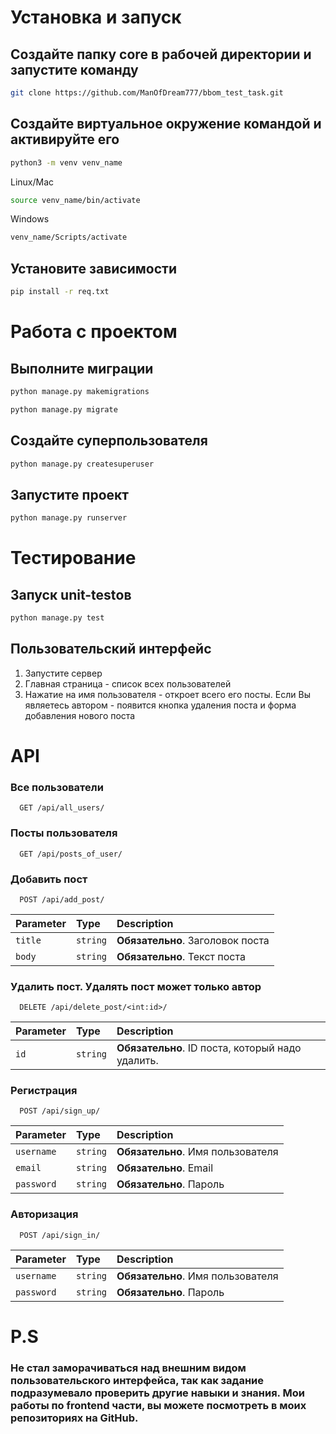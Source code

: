 # Установка и запуск

## Создайте папку core в рабочей директории и запустите команду 
```bash
git clone https://github.com/ManOfDream777/bbom_test_task.git
```

## Создайте виртуальное окружение командой и активируйте его
```bash
python3 -m venv venv_name
```
Linux/Mac
```bash
source venv_name/bin/activate
```
Windows
```bash
venv_name/Scripts/activate
```

## Установите зависимости 
```bash
pip install -r req.txt
```

# Работа с проектом

## Выполните миграции

```bash
python manage.py makemigrations
```

```bash
python manage.py migrate
```

## Создайте суперпользователя
```bash
python manage.py createsuperuser
```
## Запустите проект 
```bash
python manage.py runserver
```

# Тестирование
## Запуск unit-testов 

```bash
python manage.py test
```

## Пользовательский интерфейс

<ol>
    <li>
        Запустите сервер
    </li>
    <li>
        Главная страница - список всех пользователей
    </li>
    <li>
        Нажатие на имя пользователя - откроет всего его посты. Если Вы являетесь автором - появится кнопка удаления поста и форма добавления нового поста
    </li>
</ol>

# API

### Все пользователи

```http
  GET /api/all_users/
```

### Посты пользователя

```http
  GET /api/posts_of_user/
```
### Добавить пост

```http
  POST /api/add_post/
```

| Parameter | Type     | Description                |
| :-------- | :------- | :------------------------- |
| `title` | `string` | **Обязательно**. Заголовок поста |
| `body` | `string` | **Обязательно**. Текст поста |

### Удалить пост. Удалять пост может только автор

```http
  DELETE /api/delete_post/<int:id>/
```

| Parameter | Type     | Description                |
| :-------- | :------- | :------------------------- |
| `id` | `string` | **Обязательно**. ID поста, который надо удалить. |

### Регистрация

```http
  POST /api/sign_up/
```

| Parameter | Type     | Description                |
| :-------- | :------- | :------------------------- |
| `username` | `string` | **Обязательно**. Имя пользователя |
| `email` | `string` | **Обязательно**. Email |
| `password` | `string` | **Обязательно**. Пароль |

### Авторизация

```http
  POST /api/sign_in/
```

| Parameter | Type     | Description                |
| :-------- | :------- | :------------------------- |
| `username` | `string` | **Обязательно**. Имя пользователя |
| `password` | `string` | **Обязательно**. Пароль |

# P.S
### Не стал заморачиваться над внешним видом пользовательского интерфейса, так как задание подразумевало проверить другие навыки и знания. Мои работы по frontend части, вы можете посмотреть в моих репозиториях на GitHub.
